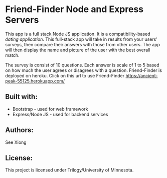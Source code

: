 # Friend-Finder Node and Express Servers
This app is a full stack Node JS application. It is a compatibility-based _dating application_.  This full-stack app will take in results from your users' surveys, then compare their answers with those from other users. The app will then display the name and picture of the user with the best overall match.

The survey is consist of 10 questions. Each answer is scale of 1 to 5 based on how much the user agrees or disagrees with a question.
Friend-Finder is deployed on heroku. Click on this url to use Friend-Finder https://ancient-peak-55125.herokuapp.com/ 

## Built with:
* Bootstrap - used for web framework
* Express/Node JS - used for backend services

## Authors:
See Xiong

## License:
This project is licensed under Trilogy/University of Minnesota.


